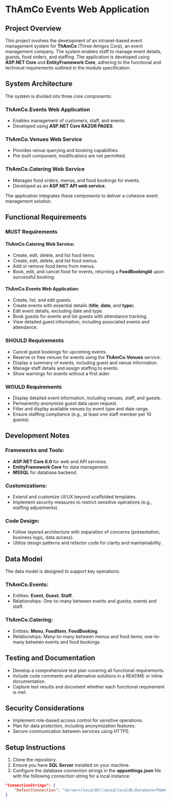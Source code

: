 # ThAmCo Events Web Application

## Project Overview

This project involves the development of an intranet-based event management system for **ThAmCo** (Three Amigos Corp), an event management company. The system enables staff to manage event details, guests, food orders, and staffing. The application is developed using **ASP.NET Core** and **EntityFramework Core**, adhering to the functional and technical requirements outlined in the module specification.

## System Architecture

The system is divided into three core components:

### ThAmCo.Events Web Application

- Enables management of customers, staff, and events.
- Developed using **ASP.NET Core RAZOR PAGES**.

### ThAmCo.Venues Web Service

- Provides venue querying and booking capabilities.
- Pre-built component; modifications are not permitted.

### ThAmCo.Catering Web Service

- Manages food orders, menus, and food bookings for events.
- Developed as an **ASP.NET API web service**.

The application integrates these components to deliver a cohesive event management solution.

## Functional Requirements

### **MUST** Requirements

#### **ThAmCo.Catering Web Service:**

- Create, edit, delete, and list food items.
- Create, edit, delete, and list food menus.
- Add or remove food items from menus.
- Book, edit, and cancel food for events, returning a **FoodBookingId** upon successful booking.

#### **ThAmCo.Events Web Application:**

- Create, list, and edit guests.
- Create events with essential details (**title**, **date**, and **type**).
- Edit event details, excluding date and type.
- Book guests for events and list guests with attendance tracking.
- View detailed guest information, including associated events and attendance.

### **SHOULD** Requirements

- Cancel guest bookings for upcoming events.
- Reserve or free venues for events using the **ThAmCo.Venues** service.
- Display a summary of events, including guest and venue information.
- Manage staff details and assign staffing to events.
- Show warnings for events without a first aider.

### **WOULD** Requirements

- Display detailed event information, including venues, staff, and guests.
- Permanently anonymize guest data upon request.
- Filter and display available venues by event type and date range.
- Ensure staffing compliance (e.g., at least one staff member per 10 guests).

## Development Notes

### Frameworks and Tools:

- **ASP.NET Core 6.0** for web and API services.
- **EntityFramework Core** for data management.
- **MSSQL** for database backend.

### Customizations:

- Extend and customize UI/UX beyond scaffolded templates.
- Implement security measures to restrict sensitive operations (e.g., staffing adjustments).

### Code Design:

- Follow layered architecture with separation of concerns (presentation, business logic, data access).
- Utilize design patterns and refactor code for clarity and maintainability.

## Data Model

The data model is designed to support key operations:

### **ThAmCo.Events:**

- Entities: **Event**, **Guest**, **Staff**.
- Relationships: One-to-many between events and guests; events and staff.

### **ThAmCo.Catering:**

- Entities: **Menu**, **FoodItem**, **FoodBooking**.
- Relationships: Many-to-many between menus and food items; one-to-many between events and food bookings.

## Testing and Documentation

- Develop a comprehensive test plan covering all functional requirements.
- Include code comments and alternative solutions in a README or inline documentation.
- Capture test results and document whether each functional requirement is met.

## Security Considerations

- Implement role-based access control for sensitive operations.
- Plan for data protection, including anonymization features.
- Secure communication between services using HTTPS.

## Setup Instructions

1. Clone the repository.
2. Ensure you have **SQL Server** installed on your machine.
3. Configure the database connection strings in the **appsettings.json** file with the following connection string for a local instance:

```json
"ConnectionStrings": {
    "DefaultConnection": "Server=(localdb)\\mssqllocaldb;Database=ThAmCo;Trusted_Connection=True;MultipleActiveResultSets=true"
}
